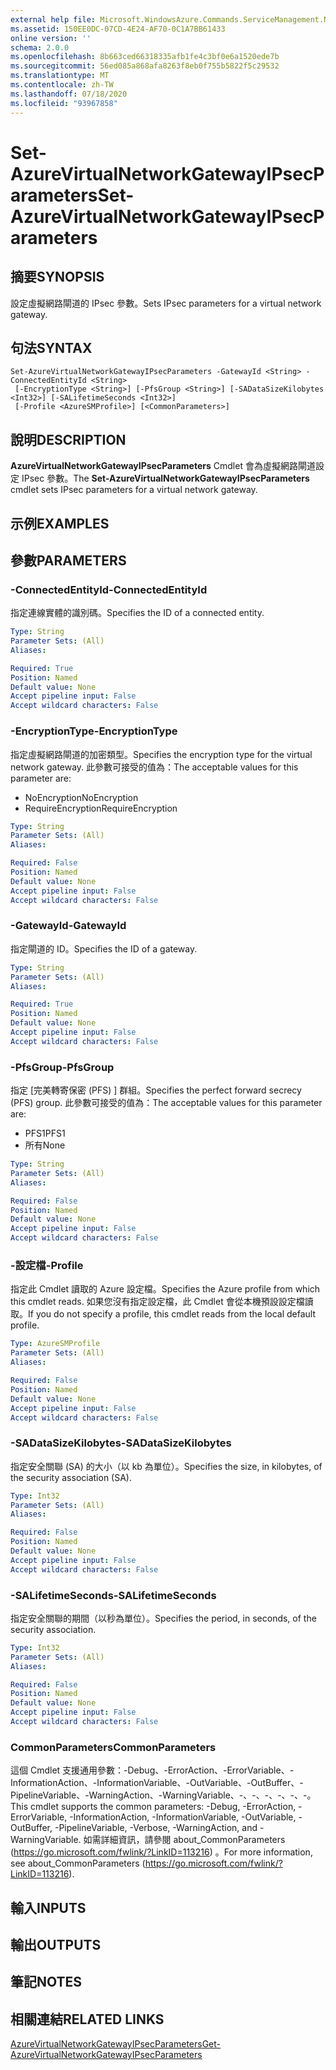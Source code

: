 ```yaml
---
external help file: Microsoft.WindowsAzure.Commands.ServiceManagement.Network.dll-Help.xml
ms.assetid: 150EE0DC-07CD-4E24-AF70-0C1A7BB61433
online version: ''
schema: 2.0.0
ms.openlocfilehash: 8b663ced66318335afb1fe4c3bf0e6a1520ede7b
ms.sourcegitcommit: 56ed085a868afa8263f8eb0f755b5822f5c29532
ms.translationtype: MT
ms.contentlocale: zh-TW
ms.lasthandoff: 07/18/2020
ms.locfileid: "93967858"
---
```

# <span data-ttu-id="47b0c-101">Set-AzureVirtualNetworkGatewayIPsecParameters</span><span class="sxs-lookup"><span data-stu-id="47b0c-101">Set-AzureVirtualNetworkGatewayIPsecParameters</span></span>

## <span data-ttu-id="47b0c-102">摘要</span><span class="sxs-lookup"><span data-stu-id="47b0c-102">SYNOPSIS</span></span>
<span data-ttu-id="47b0c-103">設定虛擬網路閘道的 IPsec 參數。</span><span class="sxs-lookup"><span data-stu-id="47b0c-103">Sets IPsec parameters for a virtual network gateway.</span></span>

## <span data-ttu-id="47b0c-104">句法</span><span class="sxs-lookup"><span data-stu-id="47b0c-104">SYNTAX</span></span>

```
Set-AzureVirtualNetworkGatewayIPsecParameters -GatewayId <String> -ConnectedEntityId <String>
 [-EncryptionType <String>] [-PfsGroup <String>] [-SADataSizeKilobytes <Int32>] [-SALifetimeSeconds <Int32>]
 [-Profile <AzureSMProfile>] [<CommonParameters>]
```

## <span data-ttu-id="47b0c-105">說明</span><span class="sxs-lookup"><span data-stu-id="47b0c-105">DESCRIPTION</span></span>
<span data-ttu-id="47b0c-106">**AzureVirtualNetworkGatewayIPsecParameters** Cmdlet 會為虛擬網路閘道設定 IPsec 參數。</span><span class="sxs-lookup"><span data-stu-id="47b0c-106">The **Set-AzureVirtualNetworkGatewayIPsecParameters** cmdlet sets IPsec parameters for a virtual network gateway.</span></span>

## <span data-ttu-id="47b0c-107">示例</span><span class="sxs-lookup"><span data-stu-id="47b0c-107">EXAMPLES</span></span>

## <span data-ttu-id="47b0c-108">參數</span><span class="sxs-lookup"><span data-stu-id="47b0c-108">PARAMETERS</span></span>

### <span data-ttu-id="47b0c-109">-ConnectedEntityId</span><span class="sxs-lookup"><span data-stu-id="47b0c-109">-ConnectedEntityId</span></span>
<span data-ttu-id="47b0c-110">指定連線實體的識別碼。</span><span class="sxs-lookup"><span data-stu-id="47b0c-110">Specifies the ID of a connected entity.</span></span>

```yaml
Type: String
Parameter Sets: (All)
Aliases: 

Required: True
Position: Named
Default value: None
Accept pipeline input: False
Accept wildcard characters: False
```

### <span data-ttu-id="47b0c-111">-EncryptionType</span><span class="sxs-lookup"><span data-stu-id="47b0c-111">-EncryptionType</span></span>
<span data-ttu-id="47b0c-112">指定虛擬網路閘道的加密類型。</span><span class="sxs-lookup"><span data-stu-id="47b0c-112">Specifies the encryption type for the virtual network gateway.</span></span>
<span data-ttu-id="47b0c-113">此參數可接受的值為：</span><span class="sxs-lookup"><span data-stu-id="47b0c-113">The acceptable values for this parameter are:</span></span>

- <span data-ttu-id="47b0c-114">NoEncryption</span><span class="sxs-lookup"><span data-stu-id="47b0c-114">NoEncryption</span></span>
- <span data-ttu-id="47b0c-115">RequireEncryption</span><span class="sxs-lookup"><span data-stu-id="47b0c-115">RequireEncryption</span></span>

```yaml
Type: String
Parameter Sets: (All)
Aliases: 

Required: False
Position: Named
Default value: None
Accept pipeline input: False
Accept wildcard characters: False
```

### <span data-ttu-id="47b0c-116">-GatewayId</span><span class="sxs-lookup"><span data-stu-id="47b0c-116">-GatewayId</span></span>
<span data-ttu-id="47b0c-117">指定閘道的 ID。</span><span class="sxs-lookup"><span data-stu-id="47b0c-117">Specifies the ID of a gateway.</span></span>

```yaml
Type: String
Parameter Sets: (All)
Aliases: 

Required: True
Position: Named
Default value: None
Accept pipeline input: False
Accept wildcard characters: False
```

### <span data-ttu-id="47b0c-118">-PfsGroup</span><span class="sxs-lookup"><span data-stu-id="47b0c-118">-PfsGroup</span></span>
<span data-ttu-id="47b0c-119">指定 [完美轉寄保密 (PFS) ] 群組。</span><span class="sxs-lookup"><span data-stu-id="47b0c-119">Specifies the perfect forward secrecy (PFS) group.</span></span>
<span data-ttu-id="47b0c-120">此參數可接受的值為：</span><span class="sxs-lookup"><span data-stu-id="47b0c-120">The acceptable values for this parameter are:</span></span>

- <span data-ttu-id="47b0c-121">PFS1</span><span class="sxs-lookup"><span data-stu-id="47b0c-121">PFS1</span></span>
- <span data-ttu-id="47b0c-122">所有</span><span class="sxs-lookup"><span data-stu-id="47b0c-122">None</span></span>

```yaml
Type: String
Parameter Sets: (All)
Aliases: 

Required: False
Position: Named
Default value: None
Accept pipeline input: False
Accept wildcard characters: False
```

### <span data-ttu-id="47b0c-123">-設定檔</span><span class="sxs-lookup"><span data-stu-id="47b0c-123">-Profile</span></span>
<span data-ttu-id="47b0c-124">指定此 Cmdlet 讀取的 Azure 設定檔。</span><span class="sxs-lookup"><span data-stu-id="47b0c-124">Specifies the Azure profile from which this cmdlet reads.</span></span> <span data-ttu-id="47b0c-125">如果您沒有指定設定檔，此 Cmdlet 會從本機預設設定檔讀取。</span><span class="sxs-lookup"><span data-stu-id="47b0c-125">If you do not specify a profile, this cmdlet reads from the local default profile.</span></span>

```yaml
Type: AzureSMProfile
Parameter Sets: (All)
Aliases: 

Required: False
Position: Named
Default value: None
Accept pipeline input: False
Accept wildcard characters: False
```

### <span data-ttu-id="47b0c-126">-SADataSizeKilobytes</span><span class="sxs-lookup"><span data-stu-id="47b0c-126">-SADataSizeKilobytes</span></span>
<span data-ttu-id="47b0c-127">指定安全關聯 (SA) 的大小（以 kb 為單位）。</span><span class="sxs-lookup"><span data-stu-id="47b0c-127">Specifies the size, in kilobytes, of the security association (SA).</span></span>

```yaml
Type: Int32
Parameter Sets: (All)
Aliases: 

Required: False
Position: Named
Default value: None
Accept pipeline input: False
Accept wildcard characters: False
```

### <span data-ttu-id="47b0c-128">-SALifetimeSeconds</span><span class="sxs-lookup"><span data-stu-id="47b0c-128">-SALifetimeSeconds</span></span>
<span data-ttu-id="47b0c-129">指定安全關聯的期間（以秒為單位）。</span><span class="sxs-lookup"><span data-stu-id="47b0c-129">Specifies the period, in seconds, of the security association.</span></span>

```yaml
Type: Int32
Parameter Sets: (All)
Aliases: 

Required: False
Position: Named
Default value: None
Accept pipeline input: False
Accept wildcard characters: False
```

### <span data-ttu-id="47b0c-130">CommonParameters</span><span class="sxs-lookup"><span data-stu-id="47b0c-130">CommonParameters</span></span>
<span data-ttu-id="47b0c-131">這個 Cmdlet 支援通用參數：-Debug、-ErrorAction、-ErrorVariable、-InformationAction、-InformationVariable、-OutVariable、-OutBuffer、-PipelineVariable、-WarningAction、-WarningVariable、-、-、-、-、-、-。</span><span class="sxs-lookup"><span data-stu-id="47b0c-131">This cmdlet supports the common parameters: -Debug, -ErrorAction, -ErrorVariable, -InformationAction, -InformationVariable, -OutVariable, -OutBuffer, -PipelineVariable, -Verbose, -WarningAction, and -WarningVariable.</span></span> <span data-ttu-id="47b0c-132">如需詳細資訊，請參閱 about_CommonParameters (https://go.microsoft.com/fwlink/?LinkID=113216) 。</span><span class="sxs-lookup"><span data-stu-id="47b0c-132">For more information, see about_CommonParameters (https://go.microsoft.com/fwlink/?LinkID=113216).</span></span>

## <span data-ttu-id="47b0c-133">輸入</span><span class="sxs-lookup"><span data-stu-id="47b0c-133">INPUTS</span></span>

## <span data-ttu-id="47b0c-134">輸出</span><span class="sxs-lookup"><span data-stu-id="47b0c-134">OUTPUTS</span></span>

## <span data-ttu-id="47b0c-135">筆記</span><span class="sxs-lookup"><span data-stu-id="47b0c-135">NOTES</span></span>

## <span data-ttu-id="47b0c-136">相關連結</span><span class="sxs-lookup"><span data-stu-id="47b0c-136">RELATED LINKS</span></span>

[<span data-ttu-id="47b0c-137">AzureVirtualNetworkGatewayIPsecParameters</span><span class="sxs-lookup"><span data-stu-id="47b0c-137">Get-AzureVirtualNetworkGatewayIPsecParameters</span></span>](./Get-AzureVirtualNetworkGatewayIPsecParameters.md)


